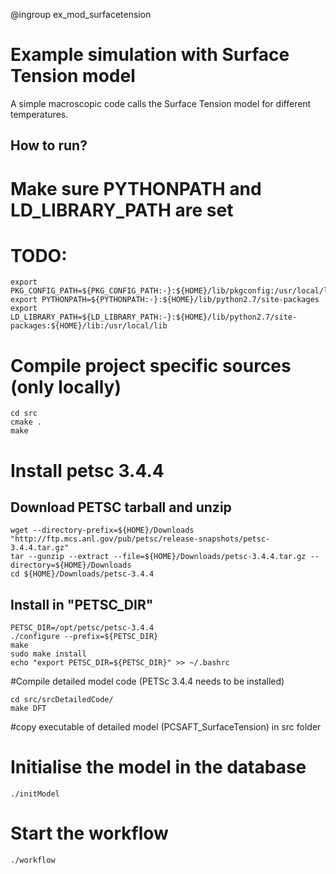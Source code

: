 @ingroup ex_mod_surfacetension

Example simulation with Surface Tension model
=============================================

A simple macroscopic code calls the Surface Tension model for different temperatures.


How to run?
-----------

# Make sure PYTHONPATH and LD_LIBRARY_PATH are set
# TODO:

```
export PKG_CONFIG_PATH=${PKG_CONFIG_PATH:-}:${HOME}/lib/pkgconfig:/usr/local/lib/pkgconfig
export PYTHONPATH=${PYTHONPATH:-}:${HOME}/lib/python2.7/site-packages
export LD_LIBRARY_PATH=${LD_LIBRARY_PATH:-}:${HOME}/lib/python2.7/site-packages:${HOME}/lib:/usr/local/lib
```

# Compile project specific sources (only locally)
```
cd src
cmake .
make
```


# Install petsc 3.4.4

## Download PETSC tarball and unzip
```
wget --directory-prefix=${HOME}/Downloads "http://ftp.mcs.anl.gov/pub/petsc/release-snapshots/petsc-3.4.4.tar.gz"
tar --gunzip --extract --file=${HOME}/Downloads/petsc-3.4.4.tar.gz --directory=${HOME}/Downloads
cd ${HOME}/Downloads/petsc-3.4.4
```

## Install in "PETSC_DIR"
```
PETSC_DIR=/opt/petsc/petsc-3.4.4
./configure --prefix=${PETSC_DIR}
make
sudo make install
echo "export PETSC_DIR=${PETSC_DIR}" >> ~/.bashrc
```


#Compile detailed model code (PETSc 3.4.4 needs to be installed)
```
cd src/srcDetailedCode/
make DFT
```

#copy executable of detailed model (PCSAFT_SurfaceTension) in src folder


# Initialise the model in the database
```
./initModel
```

# Start the workflow
```
./workflow
```
